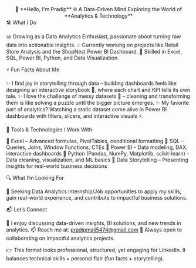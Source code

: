 <div align="center"> 👋 **Hello, I'm Pradip** 🌐 A Data-Driven Mind Exploring the World of **Analytics & Technology** </div>
🛠️ What I Do

📊 Growing as a Data Analytics Enthusiast, passionate about turning raw data into actionable insights.
💡 Currently working on projects like Retail Store Analysis and the ShopNest Power BI Dashboard.
📘 Skilled in Excel, SQL, Power BI, Python, and Data Visualization.

⚡ Fun Facts About Me

✨ I find joy in storytelling through data – building dashboards feels like designing an interactive storybook 📖, where each chart and KPI tells its own tale.
✨ I love the challenge of messy datasets 🧩 – cleaning and transforming them is like solving a puzzle until the bigger picture emerges.
✨ My favorite part of analytics? Watching a static dataset come alive in Power BI dashboards with filters, slicers, and interactive visuals ⚡.

🧰 Tools & Technologies I Work With

🔹 Excel – Advanced formulas, PivotTables, conditional formatting
🔹 SQL – Queries, Joins, Window Functions, CTEs
🔹 Power BI – Data modeling, DAX, interactive dashboards
🔹 Python (Pandas, NumPy, Matplotlib, scikit-learn) – Data cleaning, visualization, and ML basics
🔹 Data Storytelling – Presenting insights for real-world business decisions

🔍 What I’m Looking For

🚀 Seeking Data Analytics Internship/Job opportunities to apply my skills, gain real-world experience, and contribute to impactful business solutions.

📬 Let’s Connect

💬 I enjoy discussing data-driven insights, BI solutions, and new trends in analytics.
📫 Reach me at: pradipmali5474@gmail.com
🤝 Always open to collaborating on impactful analytics projects.

👉 This format looks professional, structured, yet engaging for LinkedIn. It balances technical skills + personal flair (fun facts + storytelling).
